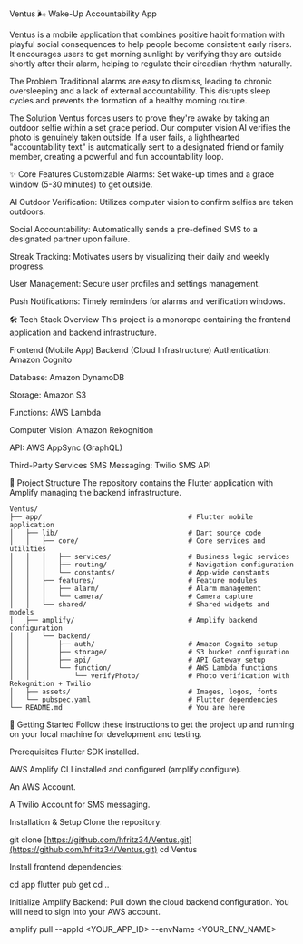 Ventus 🌬️
Wake-Up Accountability App

Ventus is a mobile application that combines positive habit formation with playful social consequences to help people become consistent early risers. It encourages users to get morning sunlight by verifying they are outside shortly after their alarm, helping to regulate their circadian rhythm naturally.

The Problem
Traditional alarms are easy to dismiss, leading to chronic oversleeping and a lack of external accountability. This disrupts sleep cycles and prevents the formation of a healthy morning routine.

The Solution
Ventus forces users to prove they're awake by taking an outdoor selfie within a set grace period. Our computer vision AI verifies the photo is genuinely taken outside. If a user fails, a lighthearted "accountability text" is automatically sent to a designated friend or family member, creating a powerful and fun accountability loop.

✨ Core Features
Customizable Alarms: Set wake-up times and a grace window (5-30 minutes) to get outside.

AI Outdoor Verification: Utilizes computer vision to confirm selfies are taken outdoors.

Social Accountability: Automatically sends a pre-defined SMS to a designated partner upon failure.

Streak Tracking: Motivates users by visualizing their daily and weekly progress.

User Management: Secure user profiles and settings management.

Push Notifications: Timely reminders for alarms and verification windows.

🛠️ Tech Stack Overview
This project is a monorepo containing the frontend application and backend infrastructure.

Frontend (Mobile App)
Backend (Cloud Infrastructure)
Authentication: Amazon Cognito

Database: Amazon DynamoDB

Storage: Amazon S3

Functions: AWS Lambda

Computer Vision: Amazon Rekognition

API: AWS AppSync (GraphQL)

Third-Party Services
SMS Messaging: Twilio SMS API

📂 Project Structure
The repository contains the Flutter application with Amplify managing the backend infrastructure.

```
Ventus/
├── app/                                    # Flutter mobile application
│   ├── lib/                                # Dart source code
│   │   ├── core/                           # Core services and utilities
│   │   │   ├── services/                   # Business logic services
│   │   │   ├── routing/                    # Navigation configuration
│   │   │   └── constants/                  # App-wide constants
│   │   ├── features/                       # Feature modules
│   │   │   ├── alarm/                      # Alarm management
│   │   │   └── camera/                     # Camera capture
│   │   └── shared/                         # Shared widgets and models
│   ├── amplify/                            # Amplify backend configuration
│   │   └── backend/
│   │       ├── auth/                       # Amazon Cognito setup
│   │       ├── storage/                    # S3 bucket configuration
│   │       ├── api/                        # API Gateway setup
│   │       └── function/                   # AWS Lambda functions
│   │           └── verifyPhoto/            # Photo verification with Rekognition + Twilio
│   ├── assets/                             # Images, logos, fonts
│   └── pubspec.yaml                        # Flutter dependencies
└── README.md                               # You are here
```


🚀 Getting Started
Follow these instructions to get the project up and running on your local machine for development and testing.

Prerequisites
Flutter SDK installed.

AWS Amplify CLI installed and configured (amplify configure).

An AWS Account.

A Twilio Account for SMS messaging.

Installation & Setup
Clone the repository:

git clone [https://github.com/hfritz34/Ventus.git](https://github.com/hfritz34/Ventus.git)
cd Ventus


Install frontend dependencies:

cd app
flutter pub get
cd ..


Initialize Amplify Backend:
Pull down the cloud backend configuration. You will need to sign into your AWS account.

amplify pull --appId <YOUR_APP_ID> --envName <YOUR_ENV_NAME>
